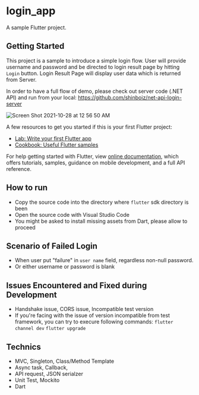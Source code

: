 # login_app

A sample Flutter project.

## Getting Started

This project is a sample to introduce a simple login flow.
User will provide username and password and be directed to login result page by hitting `Login` button.
Login Result Page will display user data which is returned from Server.

In order to have a full flow of demo, please check out server code (.NET API) and run from your local:
https://github.com/shinboiz/net-api-login-server

![Screen Shot 2021-10-28 at 12 56 50 AM](https://user-images.githubusercontent.com/82937001/139123970-cecf5892-2cd3-49ea-8ecc-f10aa567b4b1.jpg)

A few resources to get you started if this is your first Flutter project:

- [Lab: Write your first Flutter app](https://flutter.dev/docs/get-started/codelab)
- [Cookbook: Useful Flutter samples](https://flutter.dev/docs/cookbook)

For help getting started with Flutter, view
[online documentation](https://flutter.dev/docs), which offers tutorials,
samples, guidance on mobile development, and a full API reference.

## How to run
- Copy the source code into the directory where `flutter` sdk directory is been
- Open the source code with Visual Studio Code
- You might be asked to install missing assets from Dart, please allow to proceed

## Scenario of Failed Login
- When user put "failure" in `user name` field, regardless non-null password.
- Or either username or password is blank

## Issues Encountered and Fixed during Development
- Handshake issue, CORS issue, Incompatible test version
- If you're facing with the issue of version incompatible from test framework, you can try to execure following commands:
    `flutter channel dev`
    `flutter upgrade`

## Technics
- MVC, Singleton, Class/Method Template 
- Async task, Callback,
- API request, JSON serialzer
- Unit Test, Mockito
- Dart
